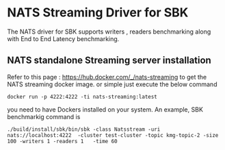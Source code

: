 <!--
Copyright (c) KMG. All Rights Reserved.

Licensed under the Apache License, Version 2.0 (the "License");
you may not use this file except in compliance with the License.
You may obtain a copy of the License at

    http://www.apache.org/licenses/LICENSE-2.0
-->
# NATS Streaming Driver for SBK
The NATS driver for SBK supports writers , readers benchmarking along with End to End Latency benchmarking.

## NATS standalone Streaming server installation 
Refer to this page : https://hub.docker.com/_/nats-streaming to get the NATS streaming docker image.
or simple just execute the below command
```
docker run -p 4222:4222 -ti nats-streaming:latest
```
you need to have Dockers installed on your system.
An example, SBK benchmarkig command is
```
./build/install/sbk/bin/sbk -class Natsstream -uri nats://localhost:4222  -cluster test-cluster -topic kmg-topic-2 -size 100 -writers 1 -readers 1   -time 60
```

